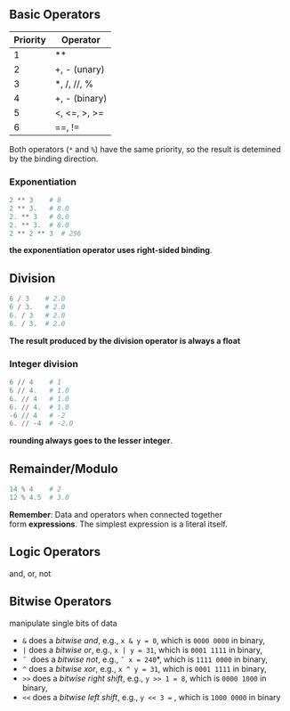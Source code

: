 ## Basic Operators

**Priority** | **Operator**
---|---
1 | **
2 | +, - (unary)
3 | \*, /, //, %
4 | +, - (binary)
5 | <, <=, >, >=
6 | ==, !=

Both operators (`*` and `%`) have the same priority, so the result is detemined by the binding direction.

### Exponentiation
```python
2 ** 3    # 8
2 ** 3.   # 8.0
2. ** 3   # 8.0
2. ** 3.  # 8.0
2 ** 2 ** 3  # 256
```
**the exponentiation operator uses right-sided binding**.

## Division
```python
6 / 3    # 2.0
6 / 3.   # 2.0
6. / 3   # 2.0
6. / 3.  # 2.0
```
**The result produced by the division operator is always a float**

### Integer division
```python
6 // 4    # 1
6 // 4.   # 1.0
6. // 4   # 1.0
6. // 4.  # 1.0
-6 // 4   # -2
6. // -4  # -2.0
```
**rounding always goes to the lesser integer**.

## Remainder/Modulo
```python
14 % 4    # 2
12 % 4.5  # 3.0
```



**Remember**: Data and operators when connected together form **expressions**. The simplest expression is a literal itself.

## Logic Operators
and, or, not

## Bitwise Operators
manipulate single bits of data

-   `&` does a _bitwise and_, e.g., `x & y = 0`, which is `0000 0000` in binary,
-   `|` does a _bitwise or_, e.g., `x | y = 31`, which is `0001 1111` in binary,
-   `˜`  does a _bitwise not_, e.g., `˜ x = 240`*, which is `1111 0000` in binary,
-   `^` does a _bitwise xor_, e.g., `x ^ y = 31`, which is `0001 1111` in binary,
-   `>>` does a _bitwise right shift_, e.g., `y >> 1 = 8`, which is `0000 1000` in binary,
-   `<<` does a _bitwise left shift_, e.g., `y << 3 =` , which is `1000 0000` in binary




